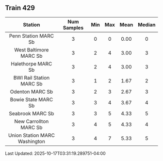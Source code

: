 ## Train 429

| Station | Num Samples | Min | Max | Mean | Median |
| :-----: | :---------: | :-: | :-: | :--: | :----: |
| Penn Station MARC Sb | 3 | 0 | 0 | 0.00 | 0 |
| West Baltimore MARC Sb | 3 | 2 | 4 | 3.00 | 3 |
| Halethorpe MARC Sb | 3 | 2 | 4 | 3.00 | 3 |
| BWI Rail Station MARC Sb | 3 | 1 | 2 | 1.67 | 2 |
| Odenton MARC Sb | 3 | 2 | 3 | 2.67 | 3 |
| Bowie State MARC Sb | 3 | 3 | 4 | 3.67 | 4 |
| Seabrook MARC Sb | 3 | 3 | 5 | 4.33 | 5 |
| New Carrollton MARC Sb | 3 | 4 | 5 | 4.33 | 4 |
| Union Station MARC Washington | 3 | 4 | 7 | 5.33 | 5 |


Last Updated: 2025-10-17T03:31:19.289751-04:00